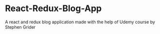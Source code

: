 # React-Redux-Blog-App
A react and redux blog application made with the help of Udemy course by Stephen Grider
